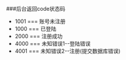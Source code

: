 ###后台返回code状态码

* 1001 === 账号未注册
* 1000 === 已登陆
* 2000 === 注册成功
* 4000 === 未知错误1--登陆错误
* 4001 === 未知错误2--注册(提交数据库错误)